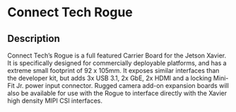 # Connect Tech Rogue
## Description
Connect Tech’s Rogue is a full featured Carrier Board for the Jetson Xavier. It is specifically designed for commercially deployable platforms, and has a extreme small footprint of 92 x 105mm. It exposes similar interfaces than the developer kit, but adds 3x USB 3.1, 2x GbE, 2x HDMI and a locking Mini-Fit Jr. power input connector. Rugged camera add-on expansion boards will also be available for use with the Rogue to interface directly with the Xavier high density MIPI CSI interfaces.